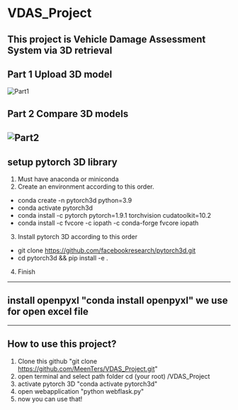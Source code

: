 # VDAS_Project
## This project is Vehicle Damage Assessment System via 3D retrieval
## Part 1 Upload 3D model
![Part1](https://user-images.githubusercontent.com/68935390/158545583-051280f2-d8dc-4d97-ba34-25770bb81f94.PNG)

## Part 2 Compare 3D models
![Part2](https://user-images.githubusercontent.com/68935390/158545711-88e37e65-6837-44d2-9c79-a5c94ab0462b.PNG)
---------------------------------------------------------------------------------------------------------------------
## setup pytorch 3D library
 1. Must have anaconda or miniconda
 2. Create an environment according to this order.
   - conda create -n pytorch3d python=3.9
   - conda activate pytorch3d
   - conda install -c pytorch pytorch=1.9.1 torchvision cudatoolkit=10.2
   - conda install -c fvcore -c iopath -c conda-forge fvcore iopath
 3. Install pytorch 3D according to this order
   - git clone https://github.com/facebookresearch/pytorch3d.git
   - cd pytorch3d && pip install -e .
 4. Finish
----------------------------------------------------------------------------------------------------------------------
## install openpyxl "conda install openpyxl" we use for open excel file 
----------------------------------------------------------------------------------------------------------------------
## How to use this project?
 1. Clone this github "git clone https://github.com/MeenTers/VDAS_Project.git"
 2. open terminal and select path folder cd (your root) /VDAS_Project
 3. activate pytorch 3D "conda activate pytorch3d" 
 4. open webapplication "python webflask.py"
 5. now you can use that! 
